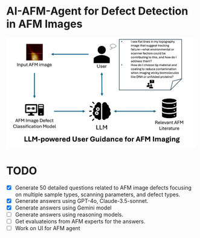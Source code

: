 # AI-AFM-Agent for Defect Detection in AFM Images

<img src="images/overview.png" alt="Overview" width="500"/>

# TODO

- [x] Generate 50 detailed questions related to AFM image defects focusing on multiple sample types, scanning parameters, and defect types.
- [x] Generate answers using GPT-4o, Claude-3.5-sonnet.
- [x] Generate answers using Gemini model
- [ ] Generate answers using reasoning models.
- [ ] Get evaluateions from AFM experts for the answers.
- [ ] Work on UI for AFM agent

